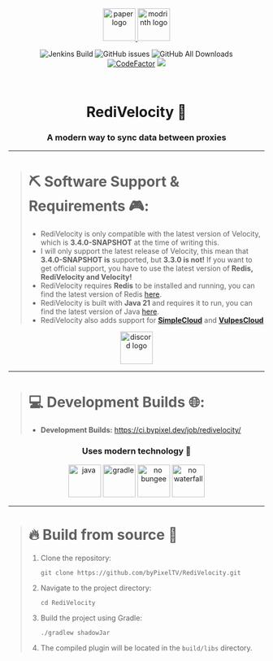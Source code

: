 <div align="center">
<a href="https://velocitypowered.com/" target="_blank">
  <img src="https://cdn.bypixel.dev/raw/dyYCKO.png" height="64" alt="paper logo" />
</a>
<a href="https://modrinth.com/plugin/redivelocity" target="_blank">
  <img src="https://cdn.bypixel.dev/raw/sDbBd9.png" height="64" alt="modrinth logo" />
</a>


![Jenkins Build](https://img.shields.io/jenkins/build?jobUrl=https%3A%2F%2Fci.bypixel.dev%2Fjob%2Fredivelocity%2F&style=for-the-badge)
![GitHub issues](https://img.shields.io/github/issues-raw/byPixelTV/redivelocity?style=for-the-badge)
![GitHub All Downloads](https://img.shields.io/github/downloads/byPixelTV/redivelocity/total?style=for-the-badge)
<br>
[![CodeFactor](https://www.codefactor.io/repository/github/bypixeltv/redivelocity/badge)](https://www.codefactor.io/repository/github/bypixeltv/redivelocity)
![](https://sloc.xyz/github/byPixelTV/RediVelocity)

</div>

<br />

<div>
<h1 align="center">RediVelocity 🚀</h1>

<h3 align="center">A modern way to sync data between proxies</h3>
<hr>

<div>

> 
> # ⛏️ Software Support & Requirements 🎮:
> - RediVelocity is only compatible with the latest version of Velocity, which is **3.4.0-SNAPSHOT** at the time of writing this.
> - I will only support the latest release of Velocity, this mean that **3.4.0-SNAPSHOT is** supported, but **3.3.0 is not!** If you want to get official support, you have to use the latest version of **Redis, RediVelocity and Velocity!**
> - RediVelocity requires **Redis** to be installed and running, you can find the latest version of Redis [here](https://redis.io/download).
> - RediVelocity is built with **Java 21** and requires it to run, you can find the latest version of Java [here](https://adoptium.net/).
> - RediVelocity also adds support for **[SimpleCloud](https://simplecloud.app)** and **[VulpesCloud](https://github.com/VulpesCloud/)**
</div>

</div>

<div align="center">
  <a href="https://discord.gg/yVp7Qvhj9k" target="_blank">
    <img src="https://cdn.bypixel.dev/raw/XQWtxy.png" height="64" alt="discord logo" />
  </a>
</div>
<hr>

<div>

> # 💻 Development Builds 🌐:
> - **Development  Builds:** https://ci.bypixel.dev/job/redivelocity/
</div>

<div align="center">
    <h3 align="center">Uses modern technology 🚀</h3>
    <img src="https://cdn.bypixel.dev/raw/Nq8XeK.png" height="64" alt="java" />
    <img src="https://cdn.bypixel.dev/raw/bOPP8Z.png" height="64" alt="gradle" />
    <img src="https://cdn.bypixel.dev/raw/hGDFHd.png" height="64" alt="no bungee" />
    <img src="https://cdn.bypixel.dev/raw/VQUb4r.png" height="64" alt="no waterfall" />
</div>
<hr>

<div>

> # 🔥 Build from source 🚀
> 
> 1. Clone the repository:
>    ```
>    git clone https://github.com/byPixelTV/RediVelocity.git
>    ```
> 2. Navigate to the project directory:
>    ```
>    cd RediVelocity
>    ```
> 3. Build the project using Gradle:
>    ```
>    ./gradlew shadowJar
>    ```
> 4. The compiled plugin will be located in the `build/libs` directory.

</div>
